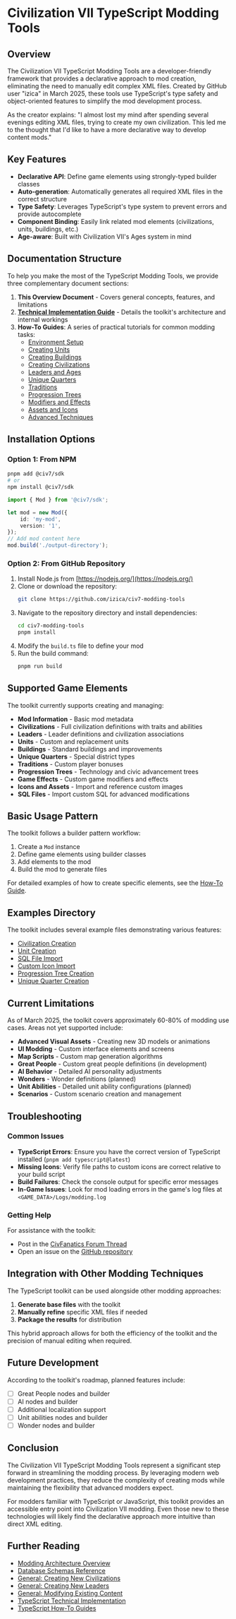 # Civilization VII TypeScript Modding Tools

## Overview

The Civilization VII TypeScript Modding Tools are a developer-friendly framework that provides a declarative approach to mod creation, eliminating the need to manually edit complex XML files. Created by GitHub user "izica" in March 2025, these tools use TypeScript's type safety and object-oriented features to simplify the mod development process.

As the creator explains: "I almost lost my mind after spending several evenings editing XML files, trying to create my own civilization. This led me to the thought that I'd like to have a more declarative way to develop content mods."

## Key Features

- **Declarative API**: Define game elements using strongly-typed builder classes
- **Auto-generation**: Automatically generates all required XML files in the correct structure
- **Type Safety**: Leverages TypeScript's type system to prevent errors and provide autocomplete
- **Component Binding**: Easily link related mod elements (civilizations, units, buildings, etc.)
- **Age-aware**: Built with Civilization VII's Ages system in mind

## Documentation Structure

To help you make the most of the TypeScript Modding Tools, we provide three complementary document sections:

1. **This Overview Document** - Covers general concepts, features, and limitations
2. **[Technical Implementation Guide](/guides/typescript/typescript-technical.md)** - Details the toolkit's architecture and internal workings
3. **How-To Guides**: A series of practical tutorials for common modding tasks:
   - [Environment Setup](/guides/typescript/howto/environment-setup.md)
   - [Creating Units](/guides/typescript/howto/creating-units.md)
   - [Creating Buildings](/guides/typescript/howto/creating-buildings.md)
   - [Creating Civilizations](/guides/typescript/howto/creating-civilizations.md)
   - [Leaders and Ages](/guides/typescript/howto/leaders-and-ages.md)
   - [Unique Quarters](/guides/typescript/howto/unique-quarters.md)
   - [Traditions](/guides/typescript/howto/traditions.md)
   - [Progression Trees](/guides/typescript/howto/progression-trees.md)
   - [Modifiers and Effects](/guides/typescript/howto/modifiers-and-effects.md)
   - [Assets and Icons](/guides/typescript/howto/assets-and-icons.md)
   - [Advanced Techniques](/guides/typescript/howto/advanced-techniques.md)

## Installation Options

### Option 1: From NPM

```bash
pnpm add @civ7/sdk
# or
npm install @civ7/sdk
```

```typescript
import { Mod } from '@civ7/sdk';

let mod = new Mod({
    id: 'my-mod',
    version: '1',
});
// Add mod content here
mod.build('./output-directory');
```

### Option 2: From GitHub Repository

1. Install Node.js from [https://nodejs.org/](https://nodejs.org/)
2. Clone or download the repository:
   ```bash
   git clone https://github.com/izica/civ7-modding-tools
   ```
3. Navigate to the repository directory and install dependencies:
   ```bash
   cd civ7-modding-tools
   pnpm install
   ```
4. Modify the `build.ts` file to define your mod
5. Run the build command:
   ```bash
   pnpm run build
   ```

## Supported Game Elements

The toolkit currently supports creating and managing:

- **Mod Information** - Basic mod metadata
- **Civilizations** - Full civilization definitions with traits and abilities
- **Leaders** - Leader definitions and civilization associations
- **Units** - Custom and replacement units
- **Buildings** - Standard buildings and improvements
- **Unique Quarters** - Special district types
- **Traditions** - Custom player bonuses
- **Progression Trees** - Technology and civic advancement trees
- **Game Effects** - Custom game modifiers and effects
- **Icons and Assets** - Import and reference custom images
- **SQL Files** - Import custom SQL for advanced modifications

## Basic Usage Pattern

The toolkit follows a builder pattern workflow:

1. Create a `Mod` instance
2. Define game elements using builder classes
3. Add elements to the mod
4. Build the mod to generate files

For detailed examples of how to create specific elements, see the [How-To Guide](/guides/typescript/howto/index.md).

## Examples Directory

The toolkit includes several example files demonstrating various features:

- [Civilization Creation](https://github.com/izica/civ7-modding-tools/blob/main/examples/civilization.ts)
- [Unit Creation](https://github.com/izica/civ7-modding-tools/blob/main/examples/unit.ts) 
- [SQL File Import](https://github.com/izica/civ7-modding-tools/blob/main/examples/import-sql-file.ts)
- [Custom Icon Import](https://github.com/izica/civ7-modding-tools/blob/main/examples/import-custom-icon.ts)
- [Progression Tree Creation](https://github.com/izica/civ7-modding-tools/blob/main/examples/progression-tree.ts)
- [Unique Quarter Creation](https://github.com/izica/civ7-modding-tools/blob/main/examples/unique-quarter.ts)

## Current Limitations

As of March 2025, the toolkit covers approximately 60-80% of modding use cases. Areas not yet supported include:

- **Advanced Visual Assets** - Creating new 3D models or animations
- **UI Modding** - Custom interface elements and screens
- **Map Scripts** - Custom map generation algorithms
- **Great People** - Custom great people definitions (in development)
- **AI Behavior** - Detailed AI personality adjustments
- **Wonders** - Wonder definitions (planned)
- **Unit Abilities** - Detailed unit ability configurations (planned)
- **Scenarios** - Custom scenario creation and management

## Troubleshooting

### Common Issues

- **TypeScript Errors**: Ensure you have the correct version of TypeScript installed (`pnpm add typescript@latest`)
- **Missing Icons**: Verify file paths to custom icons are correct relative to your build script
- **Build Failures**: Check the console output for specific error messages
- **In-Game Issues**: Look for mod loading errors in the game's log files at `<GAME_DATA>/Logs/modding.log`

### Getting Help

For assistance with the toolkit:
- Post in the [CivFanatics Forum Thread](https://forums.civfanatics.com/threads/modding-tools-framework-written-on-typescript.696255/)
- Open an issue on the [GitHub repository](https://github.com/izica/civ7-modding-tools)

## Integration with Other Modding Techniques

The TypeScript toolkit can be used alongside other modding approaches:

1. **Generate base files** with the toolkit
2. **Manually refine** specific XML files if needed
3. **Package the results** for distribution

This hybrid approach allows for both the efficiency of the toolkit and the precision of manual editing when required.

## Future Development

According to the toolkit's roadmap, planned features include:

- [ ] Great People nodes and builder
- [ ] AI nodes and builder
- [ ] Additional localization support
- [ ] Unit abilities nodes and builder
- [ ] Wonder nodes and builder

## Conclusion

The Civilization VII TypeScript Modding Tools represent a significant step forward in streamlining the modding process. By leveraging modern web development practices, they reduce the complexity of creating mods while maintaining the flexibility that advanced modders expect.

For modders familiar with TypeScript or JavaScript, this toolkit provides an accessible entry point into Civilization VII modding. Even those new to these technologies will likely find the declarative approach more intuitive than direct XML editing.

## Further Reading

- [Modding Architecture Overview](/guides/modding-architecture.md)
- [Database Schemas Reference](/guides/database-schemas.md)
- [General: Creating New Civilizations](/guides/general-creating-civilizations.md)
- [General: Creating New Leaders](/guides/general-creating-leaders.md)
- [General: Modifying Existing Content](/guides/general-modifying-content.md)
- [TypeScript Technical Implementation](/guides/typescript/typescript-technical.md)
- [TypeScript How-To Guides](/guides/typescript/howto/index.md) 